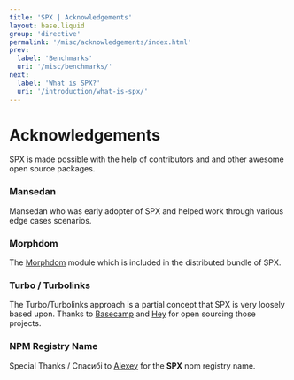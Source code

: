 ```yaml
---
title: 'SPX | Acknowledgements'
layout: base.liquid
group: 'directive'
permalink: '/misc/acknowledgements/index.html'
prev:
  label: 'Benchmarks'
  uri: '/misc/benchmarks/'
next:
  label: 'What is SPX?'
  uri: '/introduction/what-is-spx/'
---
```


# Acknowledgements

SPX is made possible with the help of contributors and and other awesome open source packages.

### Mansedan

Mansedan who was early adopter of SPX and helped work through various edge cases scenarios.

### Morphdom

The [Morphdom](https://github.com/patrick-steele-idem/morphdom) module which is included in the distributed bundle of SPX.

### Turbo / Turbolinks

The Turbo/Turbolinks approach is a partial concept that SPX is very loosely based upon. Thanks to [Basecamp](https://stimulus.hotwired.dev/assets/logo-basecamp.svg) and [Hey](https://hey.com/) for open sourcing those projects.

### NPM Registry Name

Special Thanks / Спасибі to [Alexey](https://github.com/gigi) for the **SPX** npm registry name.
